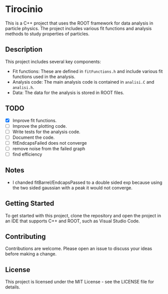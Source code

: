 # Tirocinio 

This is a C++ project that uses the ROOT framework for data analysis in particle physics. The project includes various fit functions and analysis methods to study properties of particles.

## Description

This project includes several key components:

- Fit functions: These are defined in `fitFunctions.h` and include various fit functions used in the analysis.
- Analysis code: The main analysis code is contained in `analisi.C` and `analisi.h`.
- Data: The data for the analysis is stored in ROOT files.

## TODO

- [x] Improve fit functions.
- [ ] Improve the plotting code.
- [ ] Write tests for the analysis code.
- [ ] Document the code.
- [ ] fitEndcapsFailed does not converge
- [ ] remove noise from the failed graph
- [ ] find efficiency

## Notes
- I chanded fitBarrel/EndcapsPassed to a double sided exp because using the two sided gaussian with a peak it would not converge.

## Getting Started

To get started with this project, clone the repository and open the project in an IDE that supports C++ and ROOT, such as Visual Studio Code.

## Contributing

Contributions are welcome. Please open an issue to discuss your ideas before making a change.

## License

This project is licensed under the MIT License - see the LICENSE file for details.